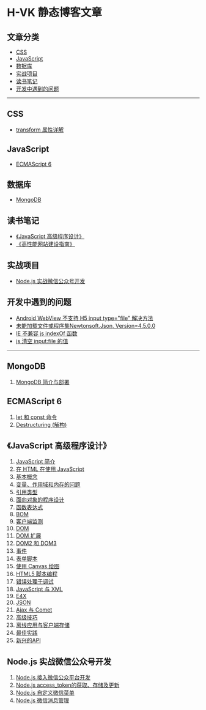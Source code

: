 
# H-VK 静态博客文章

## 文章分类
- [CSS](#user-content-css)
- [JavaScript](#user-content-javascript)
- [数据库](#user-content-数据库)
- [实战项目](#user-content-实战项目)
- [读书笔记](#user-content-读书笔记)
- [开发中遇到的问题](#user-content-开发中遇到的问题)
---
## CSS
- [transform 属性详解](https://github.com/SilenceHVK/Articles/issues/10)

## JavaScript
- [ECMAScript 6](#ecmascript-6)

## 数据库
- [MongoDB](#mongodb)

## 读书笔记
- [《JavaScript 高级程序设计》](#javascript-高级程序设计)
- [《高性能网站建设指南》]()

## 实战项目
- [Node.js 实战微信公众号开发](#nodejs-实战微信公众号开发)

## 开发中遇到的问题
- [Android WebView 不支持 H5 input type="file" 解决方法](https://github.com/SilenceHVK/Articles/issues/11)
- [未能加载文件或程序集Newtonsoft.Json, Version=4.5.0.0](https://github.com/SilenceHVK/Articles/issues/12)
- [IE 不兼容 js indexOf 函数](https://github.com/SilenceHVK/Articles/issues/13)
- [js 清空 input:file 的值](https://github.com/SilenceHVK/Articles/issues/14)
---

## MongoDB
1. [MongoDB 简介与部署](https://github.com/SilenceHVK/Articles/issues/3)

## ECMAScript 6
1. [let 和 const 命令](https://github.com/SilenceHVK/Articles/issues/1)
2. [Destructuring (解构)](https://github.com/SilenceHVK/Articles/issues/2)

## 《JavaScript 高级程序设计》
1. [JavaScript 简介](https://github.com/SilenceHVK/Articles/issues/8)
2. [在 HTML 在使用 JavaScript](https://github.com/SilenceHVK/Articles/issues/9)
3. [基本概念]()
4. [变量、作用域和内存的问题]()
5. [引用类型]()
6. [面向对象的程序设计]()
7. [函数表达式]()
8. [BOM]()
9. [客户端监测]()
10. [DOM]()
11. [DOM 扩展]()
12. [DOM2 和 DOM3]()
13. [事件]()
14. [表单脚本]()
15. [使用 Canvas 绘图]()
16. [HTML5 脚本编程]()
17. [错误处理于调试]()
18. [JavaScript 与 XML]()
19. [E4X]()
20. [JSON]()
21. [Ajax 与 Comet]()
22. [高级技巧]()
23. [离线应用与客户端存储]()
24. [最佳实践]()
25. [新兴的API]()


## Node.js 实战微信公众号开发
1. [Node.js 接入微信公众平台开发](https://github.com/SilenceHVK/Articles/issues/4)
2. [Node.js access_token的获取、存储及更新](https://github.com/SilenceHVK/Articles/issues/5)
3. [Node.js 自定义微信菜单](https://github.com/SilenceHVK/Articles/issues/6)
4. [Node.js 微信消息管理](https://github.com/SilenceHVK/Articles/issues/7)

